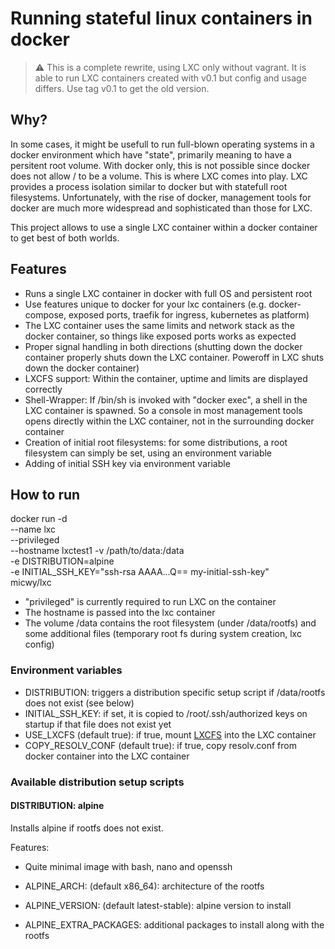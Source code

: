 # Running stateful linux containers in docker

> :warning: This is a complete rewrite, using LXC only without vagrant. It is able to run LXC containers created with v0.1 but
> config and usage differs. Use tag v0.1 to get the old version.

## Why?

In some cases, it might be usefull to run full-blown operating systems in a docker environment which have "state", primarily meaning to have a persitent root volume. With docker only, this is not possible since docker does not allow / to be a volume. This is where LXC comes into play. LXC provides a process isolation similar to docker but with statefull root filesystems. Unfortunately, with the rise of docker, management tools for docker are much more widespread and sophisticated than those for LXC.

This project allows to use a single LXC container within a docker container to get best of both worlds.

## Features

* Runs a single LXC container in docker with full OS and persistent root
* Use features unique to docker for your lxc containers (e.g. docker-compose, exposed ports, traefik for ingress, kubernetes as platform)
* The LXC container uses the same limits and network stack as the docker container, so things like exposed ports works as expected
* Proper signal handling in both directions (shutting down the docker container properly shuts down the LXC container. Poweroff in LXC shuts down the docker container)
* LXCFS support: Within the container, uptime and limits are displayed correctly
* Shell-Wrapper: If /bin/sh is invoked with "docker exec", a shell in the LXC container is spawned. So a console in most management tools opens directly within the LXC container, not in the surrounding docker container
* Creation of initial root filesystems: for some distributions, a root filesystem can simply be set, using an environment variable
* Adding of initial SSH key via environment variable


## How to run

docker run -d \
  --name lxc \
  --privileged  \
  --hostname lxctest1
  -v /path/to/data:/data \
  -e DISTRIBUTION=alpine \
  -e INITIAL_SSH_KEY="ssh-rsa AAAA...Q== my-initial-ssh-key" \
  micwy/lxc

* "privileged" is currently required to run LXC on the container
* The hostname is passed into the lxc container
* The volume /data contains the root filesystem (under /data/rootfs) and some additional files (temporary root fs during system creation, lxc config)

### Environment variables

* DISTRIBUTION: triggers a distribution specific setup script if /data/rootfs does not exist (see below)
* INITIAL_SSH_KEY: if set, it is copied to /root/.ssh/authorized keys on startup if that file does not exist yet
* USE_LXCFS (default true): if true, mount [LXCFS](https://github.com/lxc/lxcfs) into the LXC container
* COPY_RESOLV_CONF (default true): if true, copy resolv.conf from docker container into the LXC container

### Available distribution setup scripts

#### DISTRIBUTION: alpine

Installs alpine if rootfs does not exist.

Features:
* Quite minimal image with bash, nano and openssh

* ALPINE_ARCH: (default x86_64): architecture of the rootfs
* ALPINE_VERSION: (default latest-stable): alpine version to install
* ALPINE_EXTRA_PACKAGES: additional packages to install along with the rootfs



